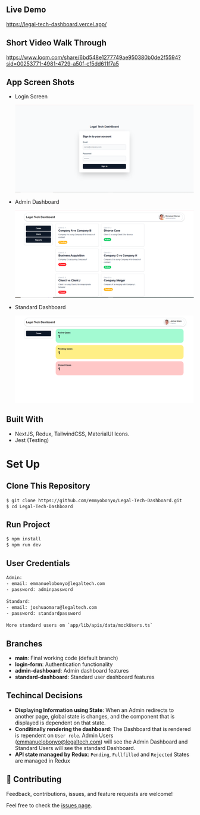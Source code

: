 ## Live Demo

https://legal-tech-dashboard.vercel.app/

## Short Video Walk Through

https://www.loom.com/share/6bd548e1277749ae950380b0de2f5594?sid=00253771-4981-4729-a50f-cf5dd611f7a5

## App Screen Shots

- Login Screen

  ![Login Screen](./public/Login-Screen.PNG)

- Admin Dashboard

  ![Admin Dashboard](./public/Admin-Dashboard.PNG)

- Standard Dashboard

  ![Standard Dashboard](./public/Standard-Dashboard.PNG)

## Built With

- NextJS, Redux, TailwindCSS, MaterialUI Icons.
- Jest (Testing)

# Set Up

## Clone This Repository

```
$ git clone https://github.com/emmyobonyo/Legal-Tech-Dashboard.git
$ cd Legal-Tech-Dashboard
```

## Run Project

```
$ npm install
$ npm run dev
```

## User Credentials

```
Admin:
- email: emmanuelobonyo@legaltech.com
- password: adminpassword

Standard:
- email: joshuaomara@legaltech.com
- password: standardpassword

More standard users om `app/lib/apis/data/mockUsers.ts`
```

## Branches

- **main**: Final working code (default branch)
- **login-form**: Authentication functionality
- **admin-dashboard**: Admin dashboard features
- **standard-dashboard**: Standard user dashboard features

## Techincal Decisions

- **Displaying Information using State**: When an Admin redirects to another page, global state is changes, and the component that is displayed is dependent on that state.
- **Conditinally rendering the dashboard**: The Dashboard that is rendered is rependent on `User role`. Admin Users (emmanuelobonyo@legaltech.com) will see the Admin Dashboard and Standard Users will see the standard Dashboard.
- **API state managed by Redux**: `Pending`, `Fullfilled` and `Rejected` States are managed in Redux

## 🤝 Contributing

Feedback, contributions, issues, and feature requests are welcome!

Feel free to check the [issues page](https://github.com/emmyobonyo/Legal-Tech-Dashboard/issues).
